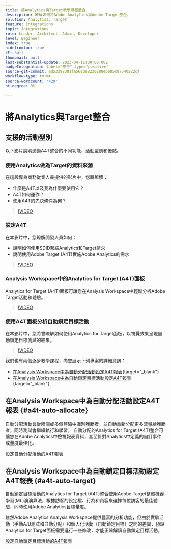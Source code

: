 ```yaml
---
title: 將Analytics與Target教學課程整合
description: 瞭解如何將Adobe Analytics與Adobe Target整合。
solution: Analytics, Target
feature: Integrations
topic: Integrations
role: Leader, Architect, Admin, Developer
level: Beginner
index: true
hidefromtoc: true
kt: null
thumbnail: null
last-substantial-update: 2023-04-11T00:00:00Z
badgeIntegration: label="整合" type="positive"
source-git-commit: ed53392381fa568de8230288e6b85c87540222cf
workflow-type: tm+mt
source-wordcount: '429'
ht-degree: 0%

---
```



# 將Analytics與Target整合


## 支援的活動型別

以下影片說明透過A4T整合的不同功能、活動型別和優點。

### 使用Analytics做為Target的資料來源

在這段專為商務從業人員提供的影片中，您將瞭解：

* 什麼是A4T以及我為什麼要使用它？
* A4T如何運作？
* 使用A4T的先決條件為何？

>[!VIDEO](https://video.tv.adobe.com/v/17384/?quality=12&learn=on)

### 設定A4T

在本影片中，您瞭解開發人員如何：

* 說明如何使用SDID繫結Analytics和Target請求
* 說明使用Adobe Target (A4T)實施Adobe Analytics的需求

>[!VIDEO](https://video.tv.adobe.com/v/35146/?quality=12&learn=on)

### Analysis Workspace中的Analytics for Target (A4T)面板

Analytics for Target (A4T)面板可讓您在Analysis Workspace中輕鬆分析Adobe Target活動和體驗。

>[!VIDEO](https://video.tv.adobe.com/v/37247/?quality=12&learn=on)

### 使用A4T面板分析自動鎖定目標活動

在本影片中，您將會瞭解如何使用Analytics for Target面板，以視覺效果呈現自動鎖定目標測試的結果。

>[!VIDEO](https://video.tv.adobe.com/v/333270/?quality=12&learn=on)

我們也有兩個逐步教學課程，向您展示下列專案的詳細資訊：
* [在Analysis Workspace中為自動分配活動設定A4T報表](https://experienceleague.adobe.com/docs/target-learn/tutorials/integrations/set-up-a4t-reports-in-analysis-workspace-for-auto-allocate-activities.html?lang=en){target="_blank"}
* [在Analysis Workspace中為自動鎖定目標活動設定A4T報表](https://experienceleague.adobe.com/docs/target-learn/tutorials/integrations/set-up-a4t-reports-in-analysis-workspace-for-auto-target-activities.html?lang=en){target="_blank"}

## 在Analysis Workspace中為自動分配活動設定A4T報表 {#a4t-auto-allocate}

自動分配活動會從兩個或多個體驗中識別獲勝者，並自動重新分配更多流量給獲勝者，同時測試會繼續執行和學習。 自動分配的Analytics for Target (A4T)整合可讓您在Adobe Analytics中檢視報表資料，甚至針對Analytics中定義的自訂事件或量度最佳化。

<a href="https://experienceleague.adobe.com/docs/target-learn/tutorials/integrations/set-up-a4t-reports-in-analysis-workspace-for-auto-allocate-activities.html" class="spectrum-Button spectrum-Button--primary spectrum-Button--sizeM" target="_blank">
  <span class="spectrum-Button-label has-no-wrap has-text-weight-bold">設定自動分配活動的A4T報表</span>
</a>

## 在Analysis Workspace中為自動鎖定目標活動設定A4T報表 {#a4t-auto-target}

自動鎖定目標活動的Analytics for Target (A4T)整合使用Adobe Target整體機器學習(ML)演演算法，根據訪客的設定檔、行為和內容來選擇每位訪客的最佳體驗，同時使用Adobe Analytics目標量度。

雖然Adobe Analytics Analysis Workspace提供豐富的分析功能，但由於實驗活動（手動A/B測試和自動分配）和個人化活動（自動鎖定目標）之間的差異，預設Analytics for Target面板需要進行一些修改，才能正確解讀自動鎖定目標活動。

<a href="https://experienceleague.adobe.com/docs/target-learn/tutorials/integrations/set-up-a4t-reports-in-analysis-workspace-for-auto-target-activities.html" class="spectrum-Button spectrum-Button--primary spectrum-Button--sizeM" target="_blank">
  <span class="spectrum-Button-label has-no-wrap has-text-weight-bold">設定自動鎖定目標活動的A4T報表</span>
</a>